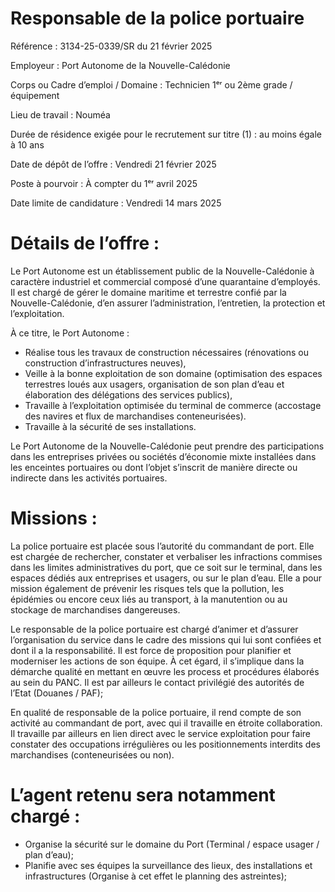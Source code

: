 # Responsable de la police portuaire

Référence : 3134-25-0339/SR du 21 février 2025

Employeur : Port Autonome de la Nouvelle-Calédonie

Corps ou Cadre d’emploi / Domaine : Technicien 1ᵉʳ ou 2ème grade / équipement

Lieu de travail : Nouméa

Durée de résidence exigée pour le recrutement sur titre (1) : au moins égale à 10 ans

Date de dépôt de l’offre : Vendredi 21 février 2025

Poste à pourvoir : À compter du 1ᵉʳ avril 2025

Date limite de candidature : Vendredi 14 mars 2025

# Détails de l’offre :

Le Port Autonome est un établissement public de la Nouvelle-Calédonie à caractère industriel et commercial composé d’une quarantaine d’employés. Il est chargé de gérer le domaine maritime et terrestre confié par la Nouvelle-Calédonie, d’en assurer l’administration, l’entretien, la protection et l’exploitation.

À ce titre, le Port Autonome :

- Réalise tous les travaux de construction nécessaires (rénovations ou construction d’infrastructures neuves),
- Veille à la bonne exploitation de son domaine (optimisation des espaces terrestres loués aux usagers, organisation de son plan d’eau et élaboration des délégations des services publics),
- Travaille à l’exploitation optimisée du terminal de commerce (accostage des navires et flux de marchandises conteneurisées).
- Travaille à la sécurité de ses installations.

Le Port Autonome de la Nouvelle-Calédonie peut prendre des participations dans les entreprises privées ou sociétés d’économie mixte installées dans les enceintes portuaires ou dont l’objet s’inscrit de manière directe ou indirecte dans les activités portuaires.

# Missions :

La police portuaire est placée sous l’autorité du commandant de port. Elle est chargée de rechercher, constater et verbaliser les infractions commises dans les limites administratives du port, que ce soit sur le terminal, dans les espaces dédiés aux entreprises et usagers, ou sur le plan d’eau. Elle a pour mission également de prévenir les risques tels que la pollution, les épidémies ou encore ceux liés au transport, à la manutention ou au stockage de marchandises dangereuses.

Le responsable de la police portuaire est chargé d’animer et d’assurer l’organisation du service dans le cadre des missions qui lui sont confiées et dont il a la responsabilité. Il est force de proposition pour planifier et moderniser les actions de son équipe. À cet égard, il s’implique dans la démarche qualité en mettant en œuvre les process et procédures élaborés au sein du PANC. Il est par ailleurs le contact privilégié des autorités de l’Etat (Douanes / PAF);

En qualité de responsable de la police portuaire, il rend compte de son activité au commandant de port, avec qui il travaille en étroite collaboration. Il travaille par ailleurs en lien direct avec le service exploitation pour faire constater des occupations irrégulières ou les positionnements interdits des marchandises (conteneurisées ou non).

# L’agent retenu sera notamment chargé :

- Organise la sécurité sur le domaine du Port (Terminal / espace usager / plan d’eau);
- Planifie avec ses équipes la surveillance des lieux, des installations et infrastructures (Organise à cet effet le planning des astreintes);